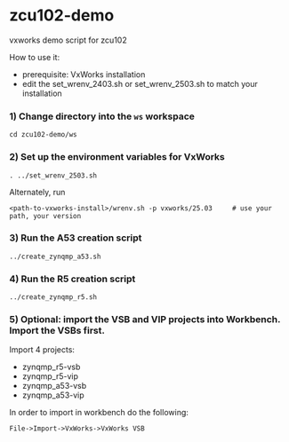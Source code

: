 # zcu102-demo
vxworks demo script for zcu102

How to use it:
- prerequisite: VxWorks installation
- edit the set_wrenv_2403.sh or set_wrenv_2503.sh to match your installation

### 1) Change directory into the `ws` workspace

```
cd zcu102-demo/ws
```

### 2) Set up the environment variables for VxWorks

```
. ../set_wrenv_2503.sh
```

 Alternately, run 
 ```
 <path-to-vxworks-install>/wrenv.sh -p vxworks/25.03     # use your path, your version
 ```

### 3) Run the A53 creation script
```
../create_zynqmp_a53.sh
```

### 4) Run the R5 creation script
```
../create_zynqmp_r5.sh
```

### 5) Optional: import the VSB and VIP projects into Workbench. Import the VSBs first. 

Import 4 projects: 
- zynqmp_r5-vsb
- zynqmp_r5-vip
- zynqmp_a53-vsb
- zynqmp_a53-vip

In order to import in workbench do the following:
```
File->Import->VxWorks->VxWorks VSB
```